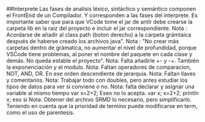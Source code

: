 ##Interprete
Las fases de analisis léxico, sintáctico y semántico componen el FrontEnd de un Compilador. Y corresponden a las fases del interprete.
Es importante saber que para que VCode tome el jar de antlr debe crearse la carpeta lib en la raiz del proyecto e incluir el jar correspondiente. 
Nota : Acordarse de añadir al class path (boton derecho)  a la carpeta grámtaica después de haberse creado los archivos java".
Nota : "No crear más carpetas dentro de grámatica, no aumentar el nivel de profundidad, porque VSCode tiene problemas, al poner el nombre del paquete en cada clase y demás. No queda estable el proyecto".
Nota: Falta añadirle +- y -+. También la exponenciación y el modulo.
Nota: Faltan operadores de comparacion, NOT, AND, OR. En ese orden descendiente de jerarquia.
Nota: Faltan llaves y comentarios.
Nota: Trabajar todo con doubles, pero antes estudiar los tipos de datos para ver si conviene o no.
Nota: falta declarar y asignar una variable al mismo tiempo  var x=2+2; Eseo no lo acepta. var x; x=2+2; println x; eso si
Nota: Obtener del archivo SRMD lo necesario, pero simplificarlo. Teniendo en cuenta que la prioridad de termino puede modificarse en term, como el uso de parentesis.